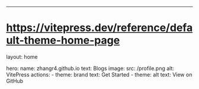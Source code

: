 ---
# https://vitepress.dev/reference/default-theme-home-page
layout: home

hero:
  name: zhangr4.github.io
  text: Blogs
  image:
    src: /profile.png
    alt: VitePress
  actions:
    - theme: brand
      text: Get Started
    - theme: alt
      text: View on GitHub